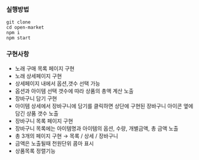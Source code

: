 ### 실행방법

```
git clone
cd open-market
npm i
npm start
```

### 구현사항

- 노래 구매 목록 페이지 구현
- 노래 상세페이지 구현
- 상세페이지 내에서 옵션,갯수 선택 가능
- 옵션과 아이템 선택 갯수에 따라 상품의 총액 계산 노출
- 장바구니 담기 구현
- 아이템 상세에서 장바구니에 담기를 클릭하면 상단에 구현된 장바구니 아이콘 옆에 담긴 상품 갯수 노출
- 장바구니 목록 페이지 구현
- 장바구니 목록에는 아이템명과 아이템의 옵션, 수량, 개별금액, 총 금액 노출
- 총 3개의 페이지 구현 → 목록 / 상세 / 장바구니
- 금액은 노출될때 천원단위 콤마 표시
- 상품목록 정렬기능
